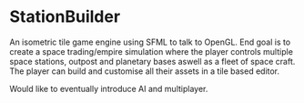 # StationBuilder
An isometric tile game engine using SFML to talk to OpenGL. 
End goal is to create a space trading/empire simulation where the player controls
multiple space stations, outpost and planetary bases aswell as a fleet of space craft.
The player can build and customise all their assets in a tile based editor.

Would like to eventually introduce AI and multiplayer.
